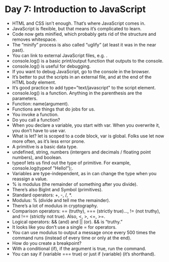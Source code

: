 # Day 7: Introduction to JavaScript
- HTML and CSS isn’t enough. That’s where JavaScript comes in.
- JavaScript is flexible, but that means it’s complicated to learn.
- Code now gets minified, which probably gets rid of the structure and removes whitespace.
- The “minify” process is also called “uglify” (at least it was in the near past).
- You can link to external JavaScript files, e.g. <script src=""></script>.
- console.log() is a basic print/output function that outputs to the console.
- console.log() is useful for debugging.
- If you want to debug JavaScript, go to the console in the browser.
- It’s better to put the scripts in an external file, and at the end of the HTML body element.
- It’s good practice to add type="text/javascript" to the script element.
- console.log() is a function. Anything in the parenthesis are the parameters.
- Function: name(argument).
- Functions are things that do jobs for us.
- You invoke a function.
- Do you call a function?
- When you declare a variable, you start with var. When you overwrite it, you don’t have to use var.
- What is let? let is scoped to a code block, var is global. Folks use let now more often, as it’s less error prone.
- A primitive is a basic data type.
- undefined, string, numbers (intergers and decimals / floating point numbers), and boolean.
- typeof lets us find out the type of primitive. For example, console.log(typeof "Hello!”);.
- Variables are type-independent, as in can change the type when you reassign a value.
- % is modulus (the remainder of something after you divide).
- There’s also BigInt and Symbol (primitives).
- Standard operators: +, -, /, *.
- Modulus: % (divide and tell me the remainder).
- There’s a lot of modulus in cryptography.
- Comparison operators: == (truthy), === (strictly true)…, != (not truthy), and !== (strictly not true). Also, <, >, <=, >=.
- Logical operators: && (and) and || (or). && is “truthy.”
- It looks like you don’t use a single = for operators.
- You can use modulus to output a message once every 500 times the command runs (instead of every time or only at the end).
- How do you create a breakpoint?
- With a conditional (if), if the argument is true, run the command.
- You can say if (variable === true) or just if (variable) (it’s shorthand). 